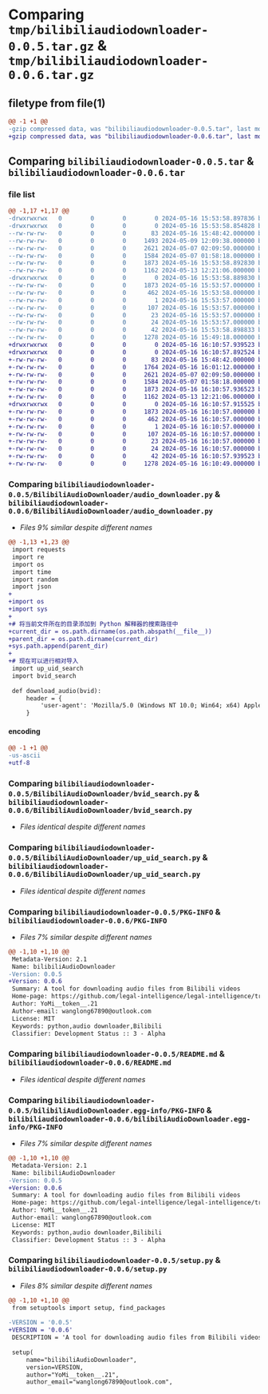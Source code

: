 # Comparing `tmp/bilibiliaudiodownloader-0.0.5.tar.gz` & `tmp/bilibiliaudiodownloader-0.0.6.tar.gz`

## filetype from file(1)

```diff
@@ -1 +1 @@
-gzip compressed data, was "bilibiliaudiodownloader-0.0.5.tar", last modified: Thu May 16 15:53:58 2024, max compression
+gzip compressed data, was "bilibiliaudiodownloader-0.0.6.tar", last modified: Thu May 16 16:10:57 2024, max compression
```

## Comparing `bilibiliaudiodownloader-0.0.5.tar` & `bilibiliaudiodownloader-0.0.6.tar`

### file list

```diff
@@ -1,17 +1,17 @@
-drwxrwxrwx   0        0        0        0 2024-05-16 15:53:58.897836 bilibiliaudiodownloader-0.0.5/
-drwxrwxrwx   0        0        0        0 2024-05-16 15:53:58.854828 bilibiliaudiodownloader-0.0.5/BilibiliAudioDownloader/
--rw-rw-rw-   0        0        0       83 2024-05-16 15:48:42.000000 bilibiliaudiodownloader-0.0.5/BilibiliAudioDownloader/__init__.py
--rw-rw-rw-   0        0        0     1493 2024-05-09 12:09:38.000000 bilibiliaudiodownloader-0.0.5/BilibiliAudioDownloader/audio_downloader.py
--rw-rw-rw-   0        0        0     2621 2024-05-07 02:09:50.000000 bilibiliaudiodownloader-0.0.5/BilibiliAudioDownloader/bvid_search.py
--rw-rw-rw-   0        0        0     1584 2024-05-07 01:58:18.000000 bilibiliaudiodownloader-0.0.5/BilibiliAudioDownloader/up_uid_search.py
--rw-rw-rw-   0        0        0     1873 2024-05-16 15:53:58.892830 bilibiliaudiodownloader-0.0.5/PKG-INFO
--rw-rw-rw-   0        0        0     1162 2024-05-13 12:21:06.000000 bilibiliaudiodownloader-0.0.5/README.md
-drwxrwxrwx   0        0        0        0 2024-05-16 15:53:58.889830 bilibiliaudiodownloader-0.0.5/bilibiliAudioDownloader.egg-info/
--rw-rw-rw-   0        0        0     1873 2024-05-16 15:53:57.000000 bilibiliaudiodownloader-0.0.5/bilibiliAudioDownloader.egg-info/PKG-INFO
--rw-rw-rw-   0        0        0      462 2024-05-16 15:53:58.000000 bilibiliaudiodownloader-0.0.5/bilibiliAudioDownloader.egg-info/SOURCES.txt
--rw-rw-rw-   0        0        0        1 2024-05-16 15:53:57.000000 bilibiliaudiodownloader-0.0.5/bilibiliAudioDownloader.egg-info/dependency_links.txt
--rw-rw-rw-   0        0        0      107 2024-05-16 15:53:57.000000 bilibiliaudiodownloader-0.0.5/bilibiliAudioDownloader.egg-info/entry_points.txt
--rw-rw-rw-   0        0        0       23 2024-05-16 15:53:57.000000 bilibiliaudiodownloader-0.0.5/bilibiliAudioDownloader.egg-info/requires.txt
--rw-rw-rw-   0        0        0       24 2024-05-16 15:53:57.000000 bilibiliaudiodownloader-0.0.5/bilibiliAudioDownloader.egg-info/top_level.txt
--rw-rw-rw-   0        0        0       42 2024-05-16 15:53:58.898833 bilibiliaudiodownloader-0.0.5/setup.cfg
--rw-rw-rw-   0        0        0     1278 2024-05-16 15:49:18.000000 bilibiliaudiodownloader-0.0.5/setup.py
+drwxrwxrwx   0        0        0        0 2024-05-16 16:10:57.939523 bilibiliaudiodownloader-0.0.6/
+drwxrwxrwx   0        0        0        0 2024-05-16 16:10:57.892524 bilibiliaudiodownloader-0.0.6/BilibiliAudioDownloader/
+-rw-rw-rw-   0        0        0       83 2024-05-16 15:48:42.000000 bilibiliaudiodownloader-0.0.6/BilibiliAudioDownloader/__init__.py
+-rw-rw-rw-   0        0        0     1764 2024-05-16 16:01:12.000000 bilibiliaudiodownloader-0.0.6/BilibiliAudioDownloader/audio_downloader.py
+-rw-rw-rw-   0        0        0     2621 2024-05-07 02:09:50.000000 bilibiliaudiodownloader-0.0.6/BilibiliAudioDownloader/bvid_search.py
+-rw-rw-rw-   0        0        0     1584 2024-05-07 01:58:18.000000 bilibiliaudiodownloader-0.0.6/BilibiliAudioDownloader/up_uid_search.py
+-rw-rw-rw-   0        0        0     1873 2024-05-16 16:10:57.936523 bilibiliaudiodownloader-0.0.6/PKG-INFO
+-rw-rw-rw-   0        0        0     1162 2024-05-13 12:21:06.000000 bilibiliaudiodownloader-0.0.6/README.md
+drwxrwxrwx   0        0        0        0 2024-05-16 16:10:57.915525 bilibiliaudiodownloader-0.0.6/bilibiliAudioDownloader.egg-info/
+-rw-rw-rw-   0        0        0     1873 2024-05-16 16:10:57.000000 bilibiliaudiodownloader-0.0.6/bilibiliAudioDownloader.egg-info/PKG-INFO
+-rw-rw-rw-   0        0        0      462 2024-05-16 16:10:57.000000 bilibiliaudiodownloader-0.0.6/bilibiliAudioDownloader.egg-info/SOURCES.txt
+-rw-rw-rw-   0        0        0        1 2024-05-16 16:10:57.000000 bilibiliaudiodownloader-0.0.6/bilibiliAudioDownloader.egg-info/dependency_links.txt
+-rw-rw-rw-   0        0        0      107 2024-05-16 16:10:57.000000 bilibiliaudiodownloader-0.0.6/bilibiliAudioDownloader.egg-info/entry_points.txt
+-rw-rw-rw-   0        0        0       23 2024-05-16 16:10:57.000000 bilibiliaudiodownloader-0.0.6/bilibiliAudioDownloader.egg-info/requires.txt
+-rw-rw-rw-   0        0        0       24 2024-05-16 16:10:57.000000 bilibiliaudiodownloader-0.0.6/bilibiliAudioDownloader.egg-info/top_level.txt
+-rw-rw-rw-   0        0        0       42 2024-05-16 16:10:57.939523 bilibiliaudiodownloader-0.0.6/setup.cfg
+-rw-rw-rw-   0        0        0     1278 2024-05-16 16:10:49.000000 bilibiliaudiodownloader-0.0.6/setup.py
```

### Comparing `bilibiliaudiodownloader-0.0.5/BilibiliAudioDownloader/audio_downloader.py` & `bilibiliaudiodownloader-0.0.6/BilibiliAudioDownloader/audio_downloader.py`

 * *Files 9% similar despite different names*

```diff
@@ -1,13 +1,23 @@
 import requests
 import re
 import os
 import time
 import random
 import json
+
+import os
+import sys
+
+# 将当前文件所在的目录添加到 Python 解释器的搜索路径中
+current_dir = os.path.dirname(os.path.abspath(__file__))
+parent_dir = os.path.dirname(current_dir)
+sys.path.append(parent_dir)
+
+# 现在可以进行相对导入
 import up_uid_search
 import bvid_search
 
 def download_audio(bvid):
     header = {
         'user-agent': 'Mozilla/5.0 (Windows NT 10.0; Win64; x64) AppleWebKit/537.36 (KHTML, like Gecko) Chrome/124.0.0.0 Safari/537.36 Edg/124.0.0.0'
     }
```

#### encoding

```diff
@@ -1 +1 @@
-us-ascii
+utf-8
```

### Comparing `bilibiliaudiodownloader-0.0.5/BilibiliAudioDownloader/bvid_search.py` & `bilibiliaudiodownloader-0.0.6/BilibiliAudioDownloader/bvid_search.py`

 * *Files identical despite different names*

### Comparing `bilibiliaudiodownloader-0.0.5/BilibiliAudioDownloader/up_uid_search.py` & `bilibiliaudiodownloader-0.0.6/BilibiliAudioDownloader/up_uid_search.py`

 * *Files identical despite different names*

### Comparing `bilibiliaudiodownloader-0.0.5/PKG-INFO` & `bilibiliaudiodownloader-0.0.6/PKG-INFO`

 * *Files 7% similar despite different names*

```diff
@@ -1,10 +1,10 @@
 Metadata-Version: 2.1
 Name: bilibiliAudioDownloader
-Version: 0.0.5
+Version: 0.0.6
 Summary: A tool for downloading audio files from Bilibili videos
 Home-page: https://github.com/legal-intelligence/legal-intelligence/tree/Legal_Video/BilibiliAudioDownloader
 Author: YoMi__token__.21
 Author-email: wanglong67890@outlook.com
 License: MIT
 Keywords: python,audio downloader,Bilibili
 Classifier: Development Status :: 3 - Alpha
```

### Comparing `bilibiliaudiodownloader-0.0.5/README.md` & `bilibiliaudiodownloader-0.0.6/README.md`

 * *Files identical despite different names*

### Comparing `bilibiliaudiodownloader-0.0.5/bilibiliAudioDownloader.egg-info/PKG-INFO` & `bilibiliaudiodownloader-0.0.6/bilibiliAudioDownloader.egg-info/PKG-INFO`

 * *Files 7% similar despite different names*

```diff
@@ -1,10 +1,10 @@
 Metadata-Version: 2.1
 Name: bilibiliAudioDownloader
-Version: 0.0.5
+Version: 0.0.6
 Summary: A tool for downloading audio files from Bilibili videos
 Home-page: https://github.com/legal-intelligence/legal-intelligence/tree/Legal_Video/BilibiliAudioDownloader
 Author: YoMi__token__.21
 Author-email: wanglong67890@outlook.com
 License: MIT
 Keywords: python,audio downloader,Bilibili
 Classifier: Development Status :: 3 - Alpha
```

### Comparing `bilibiliaudiodownloader-0.0.5/setup.py` & `bilibiliaudiodownloader-0.0.6/setup.py`

 * *Files 8% similar despite different names*

```diff
@@ -1,10 +1,10 @@
 from setuptools import setup, find_packages
 
-VERSION = '0.0.5'
+VERSION = '0.0.6'
 DESCRIPTION = 'A tool for downloading audio files from Bilibili videos'
 
 setup(
     name="bilibiliAudioDownloader",
     version=VERSION,
     author="YoMi__token__.21",
     author_email="wanglong67890@outlook.com",
```

